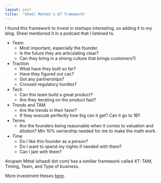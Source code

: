 ```yaml
---
layout: post
title:  "Sheel Mohnot's 6T framework"
---
```


I found this framework to invest in startups interesting, so adding it to my blog. Sheel mentioned it in a podcast that I listened to. 

- Team
  - Most important, especially the founder.
  - Is the future they are articulating clear?
  - Can they bring in a strong culture that brings customers?)
- Traction
  - What have they built so far?
  - Have they figured out cac?
  - Got any partnerships?
  - Crossed regulatory hurdles?
- Tech
  - Can this team build a great product?
  - Are they iterating on the product fast?
- Trends and TAM
  - Are the trends in their favor?
  - If they execute perfectly how big can it get? Can it go to 1B?
- Terms
  - Are the founders being reasonable when it comes to valuation and dilution? Min 10% ownership needed for me to make the math work.
- Time
  - Do I like this founder as a person?
  - Do I want to spend my nights if needed with them?
  - Can I jam with them?

Anupam Mittal (shaadi dot com) has a similiar framework called 4T: TAM, Timing, Team, and Type of business.

More investment theses [here](https://manassaloi.com/2020/12/19/vc-frameworks.html).
